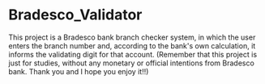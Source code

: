 # Bradesco_Validator
This project is a Bradesco bank branch checker system, in which the user enters the branch number and, according to the bank's own calculation, it informs the validating digit for that account. (Remember that this project is just for studies, without any monetary or official intentions from Bradesco bank. Thank you and I hope you enjoy it!!)
